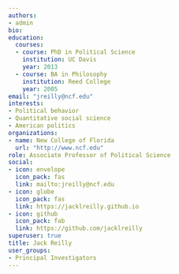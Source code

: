 ```yaml
---
authors:
- admin
bio:
education:
  courses:
  - course: PhD in Political Science
    institution: UC Davis
    year: 2013
  - course: BA in Philosophy
    institution: Reed College
    year: 2005
email: "jreilly@ncf.edu"
interests:
- Political behavior
- Quantitative social science
- American politics
organizations:
- name: New College of Florida
  url: "http://www.ncf.edu"
role: Associate Professor of Political Science
social:
- icon: envelope
  icon_pack: fas
  link: mailto:jreilly@ncf.edu
- icon: globe
  icon_pack: fas
  link: https://jacklreilly.github.io
- icon: github
  icon_pack: fab
  link: https://github.com/jacklreilly
superuser: true
title: Jack Reilly
user_groups:
- Principal Investigators
---
```


